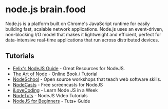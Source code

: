 # node.js brain.food
Node.js is a platform built on Chrome's JavaScript runtime for easily building fast, scalable network applications. Node.js uses an event-driven, non-blocking I/O model that makes it lightweight and efficient, perfect for data-intensive real-time applications that run across distributed devices.


## Tutorials

* [Felix's NodeJS Guide] - Great Resources for NodeJS.
* [The Art of Node] - Online Book / Tutorial
* [NodeSchool] - Open source workshops that teach web software skills.
* [NodeCasts] - Free screencasts for NodeJS
* [iLoveCoding] - Learn Node JS in a Week
* [NodeTuts] - NodeJS Video Tutorials
* [NodeJS for Beginners] - Tuts+ Guide


<!-- Links -->
[Felix's NodeJS Guide]: http://nodeguide.com/
[The Art of Node]: https://github.com/maxogden/art-of-node/#the-art-of-node
[NodeSchool]: http://nodeschool.io/
[iLoveCoding]: https://ilovecoding.org/courses/learn-node-js-in-a-week/
[NodeCasts]: http://nodecasts.net/
[NodeTuts]: http://nodetuts.com/
[NodeJS for Beginners]: http://code.tutsplus.com/tutorials/node-js-for-beginners--net-26314
